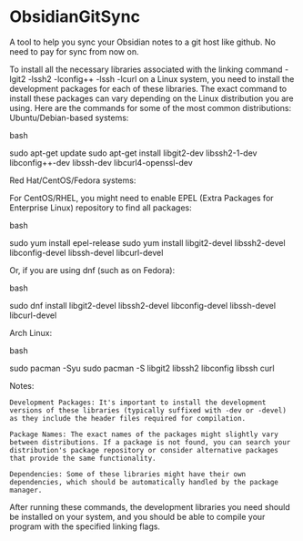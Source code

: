 # ObsidianGitSync
A tool to help you sync your Obsidian notes to a git host like github. No need to pay for sync from now on.

To install all the necessary libraries associated with the linking command -lgit2 -lssh2 -lconfig++ -lssh -lcurl on a Linux system, you need to install the development packages for each of these libraries. The exact command to install these packages can vary depending on the Linux distribution you are using. Here are the commands for some of the most common distributions:
Ubuntu/Debian-based systems:

bash

sudo apt-get update
sudo apt-get install libgit2-dev libssh2-1-dev libconfig++-dev libssh-dev libcurl4-openssl-dev

Red Hat/CentOS/Fedora systems:

For CentOS/RHEL, you might need to enable EPEL (Extra Packages for Enterprise Linux) repository to find all packages:

bash

sudo yum install epel-release
sudo yum install libgit2-devel libssh2-devel libconfig-devel libssh-devel libcurl-devel

Or, if you are using dnf (such as on Fedora):

bash

sudo dnf install libgit2-devel libssh2-devel libconfig-devel libssh-devel libcurl-devel

Arch Linux:

bash

sudo pacman -Syu
sudo pacman -S libgit2 libssh2 libconfig libssh curl

Notes:

    Development Packages: It's important to install the development versions of these libraries (typically suffixed with -dev or -devel) as they include the header files required for compilation.

    Package Names: The exact names of the packages might slightly vary between distributions. If a package is not found, you can search your distribution's package repository or consider alternative packages that provide the same functionality.

    Dependencies: Some of these libraries might have their own dependencies, which should be automatically handled by the package manager.

After running these commands, the development libraries you need should be installed on your system, and you should be able to compile your program with the specified linking flags.
